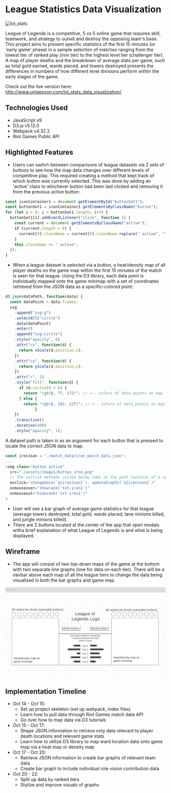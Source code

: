 # League Statistics Data Visualization

![lol_stats](assets/images/lol-data-vis-readme-1.gif)

League of Legends is a competitive, 5 vs 5 online game that requires skill, teamwork, and strategy to outwit and destroy the opposing team's base. This project aims to present specific statistics of the first 15 minutes (or 'early game' phase) in a sample selection of matches ranging from the lowest tier of ranked play (iron tier) to the highest level tier (challenger tier). 
A map of player deaths and the breakdown of average stats per game, such as total gold earned, wards placed, and towers destroyed presents the differences in numbers of how different level divisions perform within the early stages of the game.

Check out the live version here:
http://www.unjaepyon.com/lol_stats_data_visualization/

## Technologies Used
  * JavaScript v9
  * D3.js v5.12.0
  * Webpack v4.32.2
  * Riot Games Public API

## Highlighted Features
  * Users can switch between comparisons of league datasets via 2 sets of buttons to see how the map data changes over different levels of competitive play. This required creating a method that kept track of which button was currently selected. This was done by adding an 'active' class to whichever button had been last clicked and removing it from the previous active button:
  ```javascript
  const iconContainer1 = document.getElementById("buttonSet1");
  const buttonSet1 = iconContainer1.getElementsByClassName("button");
  for (let i = 0; i < buttonSet1.length; i++) {
    buttonSet1[i].addEventListener("click", function () {
      const current = document.getElementsByClassName("active");
      if (current.length > 0) {
        current[0].className = current[0].className.replace(" active", "");
      }
      this.className += " active";
    });
  }
  ```
  * When a league dataset is selected via a button, a heat/density map of all player deaths on the game map within the first 15 minutes of the match is seen for that league. Using the D3 library, each data point is individually mapped onto the game minimap with a set of coordinates retrieved from the JSON data as a specific-colored point:
  ```javascript
  d3.json(dataPath, function(data) {
    const dataPoint = data.frames;
    svg
      .append("svg:g")
      .selectAll("circle")
      .data(dataPoint)
      .enter()
      .append("svg:circle")
      .style("opacity", 0)
      .attr("cx", function(d) {
        return xScale(d.position.x);
      })
      .attr("cy", function(d) {
        return yScale(d.position.y);
      })
      .attr("r", 5)
      .style("fill", function(d) {
        if (d.victimId < 6) {
          return "rgb(0, 77, 172)"; // <-- colors of data points on map
        } else {
          return "rgb(0, 102, 227)"; // <-- colors of data points on map
               }
      })
      .transition()
      .duration(400)
      .style("opacity", 1);
  ```
  A dataset path is taken in as an argument for each button that is pressed to locate the correct JSON data to map:
  ```javascript
  const ironJson = './match_data/iron_match_data.json';
  ...
  <img class="button active" 
    src="./assets/images/button_iron.png" 
    // The onclick methods called below take in the path location of a specific set of data as an argument:
    onclick="changeData(`${ironJson}`), updateGraph1(`${ironJson}`)" 
    onmouseover="showrank('txt-iron1')" 
    onmouseout="hiderank('txt-iron1')"
  >
  ```
  * User will see a bar graph of average game statistics for that league (average towers destroyed, total gold, wards placed, lane minions killed, and jungle minions killed).
  * There are 2 buttons located at the center of the app that open modals witha  brief explanation of what League of Legends is and what is being displayed.

## Wireframe
  * The app will consist of two top-down maps of the game at the bottom with two separate line graphs (one for data on each tier). There will be a navbar above each map of all the league tiers to change the data being visualized in both the bar graphs and game map. 

  ![lol data visualization wireframe](assets/images/lol_stats_data_visualization_wireframe.png)

## Implementation Timeline
  * Oct 14 - Oct 15:
    * Set up project skeleton (set up webpack, index files)
    * Learn how to pull data through Riot Games match data API
    * Go over how to map data via D3 tutorials
  * Oct 15 - Oct 17:
    * Shape JSON information to retrieve only data relevant to player death locations and relevant game stats
    * Learn how to utilize D3 library to map ward location data onto game map via a heat map or density map
  * Oct 17 - Oct 20:
    * Retrieve JSON information to create bar graphs of relevant team data 
    * Create bar graph to include individual role vision contribution data
  * Oct 20 - 22:
    * Split up data by ranked tiers
    * Stylize and improve visuals of graphs
